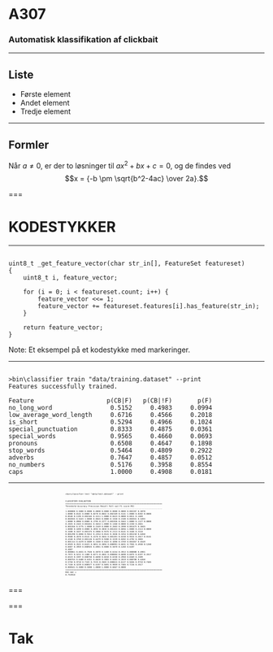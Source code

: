 # A307

### Automatisk klassifikation af clickbait

---

## Liste

- Første element <!-- .element: class="fragment" data-fragment-index="1" -->
- Andet element <!-- .element: class="fragment" -->
- Tredje element <!-- .element: class="fragment" data-fragment-index="1" -->

---

## Formler

Når $a \ne 0$, er der to løsninger til $ax^2 + bx + c = 0$, og de findes ved
$$x = {-b \pm \sqrt{b^2-4ac} \over 2a}.$$

===

# KODESTYKKER

---

<pre><code class="lang-c" data-trim data-noescape>
uint8_t <span class="fragment highlight-current-red">_get_feature_vector</span>(char str_in[], FeatureSet featureset)
{
    uint8_t i, feature_vector;

    for (i = 0; i < featureset.count; i++) {
        feature_vector <span class="fragment highlight-current-red"><<=</span> 1;
        feature_vector += featureset.features[i].<span class="fragment highlight-current-red">has_feature(str_in)</span>;
    }

    return feature_vector;
}
</code></pre>

Note: Et eksempel på et kodestykke med markeringer.

---

<pre><code class="lang-sh" data-trim data-noescape data-line-numbers="off">
<span class="hljs-built_in">&gt;</span><span class="hljs-meta">bin\classifier</span> <span class="hljs-function">train</span> <span class="hljs-string">"data/training.dataset"</span> <span class="hljs-attr">--print</span>
Features successfully trained.

Feature                    p(CB|F)   p(CB|!F)       p(F)
no_long_word                0.5152     0.4983     0.0994
low_average_word_length     0.6716     0.4566     0.2018
is_short                    0.5294     0.4966     0.1024
special_punctuation         0.8333     0.4875     0.0361
special_words               0.9565     0.4660     0.0693
pronouns                    0.6508     0.4647     0.1898
stop_words                  0.5464     0.4809     0.2922
adverbs                     0.7647     0.4857     0.0512
no_numbers                  0.5176     0.3958     <span class="fragment highlight-current-red">0.8554</span>
caps                        1.0000     0.4908     0.0181
</code></pre>

---

<div style="width: 20em; margin: 0 auto;">
<pre style="font-size: calc((20 / 0.6) * .01em);"><code class="lang-sh" data-trim data-noescape data-line-numbers="off">
<span class="hljs-built_in">&gt;</span><span class="hljs-meta">bin\classifier</span> <span class="hljs-function">test</span> <span class="hljs-string">"data/test.dataset"</span> <span class="hljs-attr">--print</span>

CLASSIFIER EVALUATION
<span>================================================================================</span>
Threshold   Accuracy    Precision   Recall      Fall-out    F1 score    MCC
<span>--------------------------------------------------------------------------------</span>
1.000000    0.5000      0.0000      0.0000      0.0000      0.0000      0.0000
0.002287    0.5070      1.0000      0.0141      0.0000      0.0278      0.0842
0.002169    0.5141      1.0000      0.0282      0.0000      0.0548      0.1195
0.002165    0.5211      1.0000      0.0423      0.0000      0.0811      0.1469
0.002035    0.5423      1.0000      0.0845      0.0000      0.1558      0.2100
0.002031    0.5493      1.0000      0.0986      0.0000      0.1795      0.2277
0.001926    0.5563      1.0000      0.1127      0.0000      0.2025      0.2443
0.001651    0.5634      1.0000      0.1268      0.0000      0.2250      0.2601
0.001556    0.5775      1.0000      0.1549      0.0000      0.2683      0.2898
0.001473    0.5845      1.0000      0.1690      0.0000      0.2892      0.3038
0.001453    0.6056      1.0000      0.2113      0.0000      0.3488      0.3437
0.001375    0.5986      0.9375      0.2113      0.0141      0.3448      0.3118
0.001290    0.6056      0.9412      0.2254      0.0141      0.3636      0.3254
0.001210    0.6268      0.9500      0.2676      0.0141      0.4176      0.3644
0.001201    0.6338      0.9524      0.2817      0.0141      0.4348      0.3769
0.001126    0.6479      0.9200      0.3239      0.0282      0.4792      0.3883
0.001114    0.6479      0.8889      0.3380      0.0423      0.4898      0.3769
0.001057    0.6549      0.8929      0.3521      0.0423      0.5051      0.3894
0.000991    0.6831      0.7955      0.4930      0.1268      0.6087      0.3959
0.000925    0.6901      0.8000      0.5070      0.1268      0.6207      <span class="fragment highlight-current-red" data-fragment-index="2">0.4087</span>
0.000861    0.6831      0.7826      0.5070      0.1408      0.6154      0.3913
0.000808    0.6901      0.7872      0.5211      0.1408      0.6271      0.4041
0.000804    0.6690      0.6875      0.6197      0.2817      0.6519      0.3397
0.000758    0.6690      0.6818      0.6338      0.2958      0.6569      0.3389
0.000755    0.6408      0.6351      0.6620      0.3803      0.6483      0.2819
0.000708    0.6268      0.5750      0.9718      0.7183      0.7225      0.3503
0.000615    0.6127      0.5656      0.9718      0.7465      0.7150      0.3239
0.000577    0.6197      0.5691      0.9859      0.7465      0.7216      0.3517
0.000541    0.5000      0.5000      1.0000      1.0000      0.6667      0.0000
<span>================================================================================</span>
ROC-AUC = <span class="fragment highlight-current-red" data-fragment-index="1">0.753918</span>
</code></pre>
</div>

===
<!-- .element: data-background-iframe="https://clickbait.dayenite.com" data-background-interactive data-state="show-controls" -->

===

# Tak